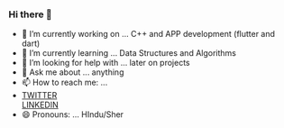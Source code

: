 ### Hi there 👋      
- 🔭 I’m currently working on ... C++ and APP development (flutter and dart)
- 🌱 I’m currently learning ... Data Structures and Algorithms     
- 🤔 I’m looking for help with ... later on projects     
- 💬 Ask me about ... anything     
- 📫 How to reach me: ...    
- [TWITTER](https://twitter.com/imbalkesh?s=09)   
[LINKEDIN](https://www.linkedin.com/in/balkesh-sharma-029819213)   
- 😄 Pronouns: ... HIndu/Sher    

